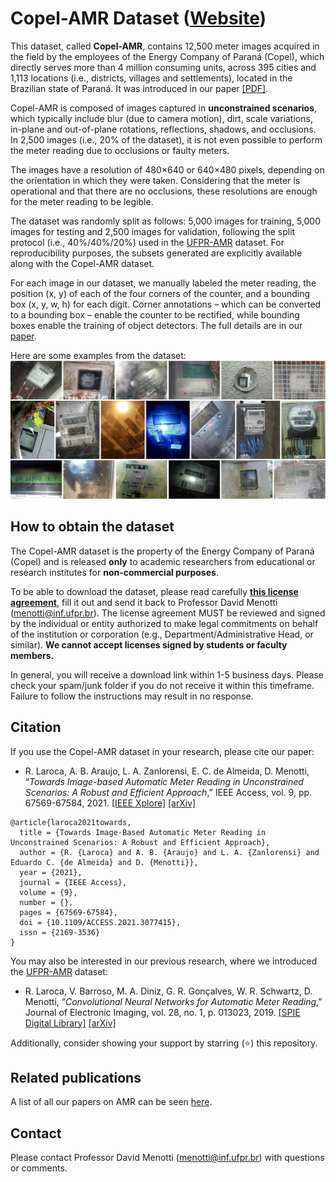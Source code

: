 # Copel-AMR Dataset ([Website](https://web.inf.ufpr.br/vri/databases/copel-amr/))

This dataset, called **Copel-AMR**, contains 12,500 meter images acquired in the field by the employees of the Energy Company of Paraná (Copel), which directly serves more than 4 million consuming units, across 395 cities and 1,113 locations (i.e., districts, villages and settlements), located in the Brazilian state of Paraná. It was introduced in our paper [[PDF]](./pdfs/laroca2021towards.pdf).

Copel-AMR is composed of images captured in **unconstrained scenarios**, which typically include blur (due to camera motion), dirt, scale variations, in-plane and out-of-plane rotations, reflections, shadows, and occlusions. In 2,500 images (i.e., 20% of the dataset), it is not even possible to perform the meter reading due to occlusions or faulty meters. 

The images have a resolution of 480×640 or 640×480 pixels, depending on the orientation in which they were taken. Considering that the meter is operational and that there are no occlusions, these resolutions are enough for the meter reading to be legible.

The dataset was randomly split as follows: 5,000 images for training, 5,000 images for testing and 2,500 images for validation, following the split protocol (i.e., 40%/40%/20%) used in the [UFPR-AMR](https://github.com/raysonlaroca/ufpr-amr-dataset) dataset. For reproducibility purposes, the subsets generated are explicitly available along with the Copel-AMR dataset.

For each image in our dataset, we manually labeled the meter reading, the position (x, y) of each of the four corners of the counter, and a bounding box (x, y, w, h) for each digit. Corner annotations – which can be converted to a bounding box – enable the counter to be rectified, while bounding boxes enable the training of object detectors. The full details are in our [paper](./pdfs/laroca2021towards.pdf).

Here are some examples from the dataset:  
<img src="./media/samples.png"/>

## How to obtain the dataset

The Copel-AMR dataset is the property of the Energy Company of Paraná (Copel) and is released **only** to academic researchers from educational or research institutes for **non-commercial purposes**. 

To be able to download the dataset, please read carefully [**this license agreement**](./pdfs/license-agreement.pdf), fill it out and send it back to Professor David Menotti ([menotti@inf.ufpr.br](mailto:menotti@inf.ufpr.br)). The license agreement MUST be reviewed and signed by the individual or entity authorized to make legal commitments on behalf of the institution or corporation (e.g., Department/Administrative Head, or similar). **We cannot accept licenses signed by students or faculty members.**

In general, you will receive a download link within 1-5 business days. Please check your spam/junk folder if you do not receive it within this timeframe. Failure to follow the instructions may result in no response.

## Citation

If you use the Copel-AMR dataset in your research, please cite our paper:

* R. Laroca, A. B. Araujo, L. A. Zanlorensi, E. C. de Almeida, D. Menotti, “*Towards Image-based Automatic Meter Reading in Unconstrained Scenarios: A Robust and Efficient Approach*,” IEEE Access, vol. 9, pp. 67569-67584, 2021. [[IEEE Xplore]](https://doi.org/10.1109/ACCESS.2021.3077415) [[arXiv]](https://arxiv.org/abs/2009.10181)

```
@article{laroca2021towards,
  title = {Towards Image-Based Automatic Meter Reading in Unconstrained Scenarios: A Robust and Efficient Approach},
  author = {R. {Laroca} and A. B. {Araujo} and L. A. {Zanlorensi} and Eduardo C. {de Almeida} and D. {Menotti}},
  year = {2021},
  journal = {IEEE Access},
  volume = {9},
  number = {},
  pages = {67569-67584},
  doi = {10.1109/ACCESS.2021.3077415},
  issn = {2169-3536}
}
```

You may also be interested in our previous research, where we introduced the [UFPR-AMR](https://github.com/raysonlaroca/ufpr-amr-dataset) dataset:

* R. Laroca, V. Barroso, M. A. Diniz, G. R. Gonçalves, W. R. Schwartz, D. Menotti, “*Convolutional Neural Networks for Automatic Meter Reading*,” Journal of Electronic Imaging, vol. 28, no. 1, p. 013023, 2019. [[SPIE Digital Library]](https://doi.org/10.1117/1.JEI.28.1.013023) [[arXiv]](https://arxiv.org/abs/1902.09600)

Additionally, consider showing your support by starring (:star:) this repository.

## Related publications

A list of all our papers on AMR can be seen [here](https://scholar.google.com/scholar?hl=pt-BR&as_sdt=0%2C5&as_ylo=2019&q=allintitle%3A+meter+reading+author%3A%22Rayson+Laroca%22&btnG=).

## Contact

Please contact Professor David Menotti ([menotti@inf.ufpr.br](mailto:menotti@inf.ufpr.br)) with questions or comments.

